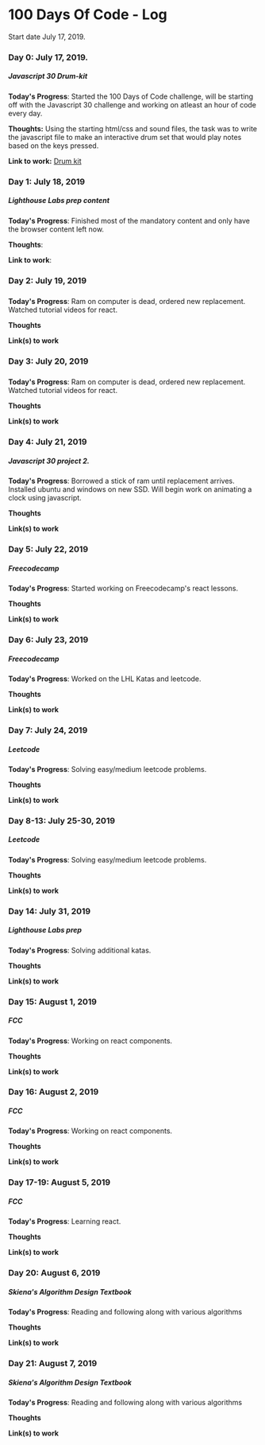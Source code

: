 # 100 Days Of Code - Log
Start date July 17, 2019.

### Day 0: July 17, 2019.
##### Javascript 30 Drum-kit

**Today's Progress**: Started the 100 Days of Code challenge, will be starting off with the Javascript 30 challenge and working on atleast an hour of code every day.

**Thoughts:** Using the starting html/css and sound files, the task was to write the javascript file to make an interactive drum set that would play notes based on the keys pressed. 

**Link to work:** [Drum kit](http://www.example.com)

### Day 1: July 18, 2019
##### Lighthouse Labs prep content

**Today's Progress**: Finished most of the mandatory content and only have the browser content left now.

**Thoughts**: 

**Link to work**:


### Day 2: July 19, 2019
##### 
**Today's Progress**: Ram on computer is dead, ordered new replacement. Watched tutorial videos for react.

**Thoughts** 

**Link(s) to work**

### Day 3: July 20, 2019
##### 
**Today's Progress**: Ram on computer is dead, ordered new replacement. Watched tutorial videos for react.

**Thoughts** 

**Link(s) to work**

### Day 4: July 21, 2019
##### Javascript 30 project 2.
**Today's Progress**: Borrowed a stick of ram until replacement arrives. Installed ubuntu and windows on new SSD. Will begin work on animating a clock using javascript. 

**Thoughts** 

**Link(s) to work**

### Day 5: July 22, 2019
##### Freecodecamp
**Today's Progress**: Started working on Freecodecamp's react lessons. 

**Thoughts** 

**Link(s) to work**

### Day 6: July 23, 2019
##### Freecodecamp
**Today's Progress**: Worked on the LHL Katas and leetcode. 

**Thoughts** 

**Link(s) to work**

### Day 7: July 24, 2019
##### Leetcode
**Today's Progress**: Solving easy/medium leetcode problems. 

**Thoughts** 

**Link(s) to work**

### Day 8-13: July 25-30, 2019
##### Leetcode
**Today's Progress**: Solving easy/medium leetcode problems. 

**Thoughts** 

**Link(s) to work**

### Day 14: July 31, 2019
##### Lighthouse Labs prep
**Today's Progress**: Solving additional katas. 

**Thoughts** 

**Link(s) to work**

### Day 15: August 1, 2019
##### FCC
**Today's Progress**: Working on react components. 

**Thoughts** 

**Link(s) to work**

### Day 16: August 2, 2019
##### FCC
**Today's Progress**: Working on react components. 

**Thoughts** 

**Link(s) to work**

### Day 17-19: August 5, 2019
##### FCC
**Today's Progress**: Learning react. 

**Thoughts** 

**Link(s) to work**

### Day 20: August 6, 2019
##### Skiena's Algorithm Design Textbook
**Today's Progress**:  Reading and following along with various algorithms

**Thoughts** 

**Link(s) to work**

### Day 21: August 7, 2019
##### Skiena's Algorithm Design Textbook
**Today's Progress**:  Reading and following along with various algorithms

**Thoughts** 

**Link(s) to work**


